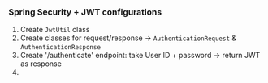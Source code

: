 ### Spring Security + JWT configurations 

1. Create `JwtUtil` class
2. Create classes for request/response -> `AuthenticationRequest` & `AuthenticationResponse`
3. Create '/authenticate' endpoint: take User ID + password -> return JWT as response
4. 
